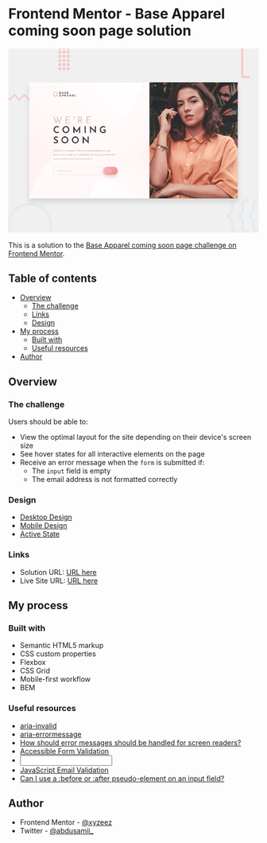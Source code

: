 # Frontend Mentor - Base Apparel coming soon page solution

![](./design/desktop-preview.jpg)

This is a solution to the [Base Apparel coming soon page challenge on Frontend Mentor](https://www.frontendmentor.io/challenges/base-apparel-coming-soon-page-5d46b47f8db8a7063f9331a0). 

## Table of contents

- [Overview](#overview)
  - [The challenge](#the-challenge)
  - [Links](#links)
  - [Design](#design)
- [My process](#my-process)
  - [Built with](#built-with)
  - [Useful resources](#useful-resources)
- [Author](#author)

## Overview

### The challenge

Users should be able to:

- View the optimal layout for the site depending on their device's screen size
- See hover states for all interactive elements on the page
- Receive an error message when the `form` is submitted if:
  - The `input` field is empty
  - The email address is not formatted correctly

### Design

- [Desktop Design](./design/desktop-design.jpg)
- [Mobile Design](./design/mobile-design.jpg)
- [Active State](./design/active-states.jpg)

### Links

- Solution URL: [URL here](https://www.frontendmentor.io/solutions/base-apparel-coming-soon-page-bem-purecss-js-MolKKBLP8-)
- Live Site URL: [URL here](https://base-apparel-coming-soon-femc.netlify.app/)

## My process

### Built with

- Semantic HTML5 markup
- CSS custom properties
- Flexbox
- CSS Grid
- Mobile-first workflow
- BEM

### Useful resources

- [aria-invalid](https://developer.mozilla.org/en-US/docs/Web/Accessibility/ARIA/Attributes/aria-invalid)
- [aria-errormessage](https://developer.mozilla.org/en-US/docs/Web/Accessibility/ARIA/Attributes/aria-errormessage)
- [How should error messages should be handled for screen readers?](https://stackoverflow.com/questions/58895508/how-should-error-messages-should-be-handled-for-screen-readers)
- [Accessible Form Validation](https://lsnrae.medium.com/accessible-form-validation-9fa637ddb0fc)
- [<input type="email">](https://developer.mozilla.org/en-US/docs/Web/HTML/Element/input/email#try_it)
- [JavaScript Email Validation](https://www.w3schools.blog/email-validation-javascript-js)
- [Can I use a :before or :after pseudo-element on an input field?](https://stackoverflow.com/questions/2587669/can-i-use-a-before-or-after-pseudo-element-on-an-input-field)

## Author

- Frontend Mentor - [@xyzeez](https://www.frontendmentor.io/profile/xyzeez)
- Twitter - [@abdusamii_](https://twitter.com/abdusamii_)
